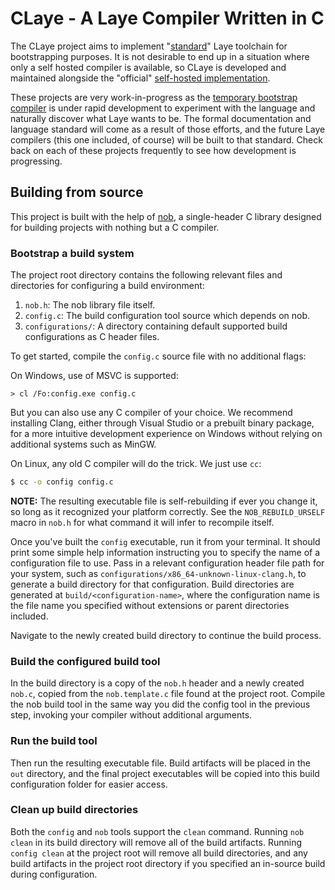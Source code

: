 # CLaye - A Laye Compiler Written in C

The CLaye project aims to implement "[standard](https://github.com/laye-lang/laye-docs)" Laye toolchain for bootstrapping purposes.
It is not desirable to end up in a situation where only a self hosted compiler is available, so CLaye is developed and maintained alongside the "official" [self-hosted implementation](https://github.com/laye-lang/laye).

These projects are very work-in-progress as the [temporary bootstrap compiler](https://github.com/laye-lang/choir) is under rapid development to experiment with the language and naturally discover what Laye wants to be.
The formal documentation and language standard will come as a result of those efforts, and the future Laye compilers (this one included, of course) will be built to that standard.
Check back on each of these projects frequently to see how development is progressing.

## Building from source

This project is built with the help of [nob](https://github.com/tsoding/nob.h), a single-header C library designed for building projects with nothing but a C compiler.

### Bootstrap a build system

The project root directory contains the following relevant files and directories for configuring a build environment:
1. `nob.h`: The nob library file itself.
2. `config.c`: The build configuration tool source which depends on nob.
3. `configurations/`: A directory containing default supported build configurations as C header files.

To get started, compile the `config.c` source file with no additional flags:

On Windows, use of MSVC is supported:
```batch
> cl /Fo:config.exe config.c
```

But you can also use any C compiler of your choice. We recommend installing Clang, either through Visual Studio or a prebuilt binary package, for a more intuitive development experience on Windows without relying on additional systems such as MinGW.

On Linux, any old C compiler will do the trick. We just use `cc`:
```sh
$ cc -o config config.c
```

**NOTE:** The resulting executable file is self-rebuilding if ever you change it, so long as it recognized your platform correctly.
See the `NOB_REBUILD_URSELF` macro in `nob.h` for what command it will infer to recompile itself.

Once you've built the `config` executable, run it from your terminal.
It should print some simple help information instructing you to specify the name of a configuration file to use.
Pass in a relevant configuration header file path for your system, such as `configurations/x86_64-unknown-linux-clang.h`, to generate a build directory for that configuration.
Build directories are generated at `build/<configuration-name>`, where the configuration name is the file name you specified without extensions or parent directories included.

Navigate to the newly created build directory to continue the build process.

### Build the configured build tool

In the build directory is a copy of the `nob.h` header and a newly created `nob.c`, copied from the `nob.template.c` file found at the project root.
Compile the nob build tool in the same way you did the config tool in the previous step, invoking your compiler without additional arguments.

### Run the build tool

Then run the resulting executable file.
Build artifacts will be placed in the `out` directory, and the final project executables will be copied into this build configuration folder for easier access.

### Clean up build directories

Both the `config` and `nob` tools support the `clean` command.
Running `nob clean` in its build directory will remove all of the build artifacts.
Running `config clean` at the project root will remove all build directories, and any build artifacts in the project root directory if you specified an in-source build during configuration.
